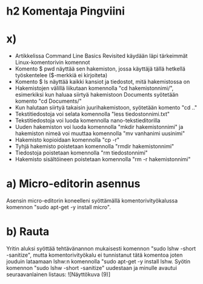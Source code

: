 # h2 Komentaja Pingviini

# x)
- Artikkelissa Command Line Basics Revisited käydään läpi tärkeimmät Linux-komentorivin komennot
- Komento $ pwd näyttää sen hakemiston, jossa käyttäjä tällä hetkellä työskentelee ($-merkkiä ei kirjoiteta)
- Komento $ ls näyttää kaikki kansiot ja tiedostot, mitä hakemistossa on
- Hakemistojen välillä liikutaan komennolla "cd hakemistonnimi/", esimerkiksi kun haluaa siirtyä hakemistoon Documents syötetään komento "cd Documents/"
- Kun halutaan siirtyä takaisin juurihakemistoon, syötetään komento "cd .."
- Tekstitiedostoja voi selata komennolla "less tiedostonnimi.txt"
- Tekstitiedostoja voi luoda komennolla nano-tekstieditorilla
- Uuden hakemiston voi luoda komennolla "mkdir hakemistonnimi" ja hakemiston nimeä voi muuttaa komennolla "mv vanhanimi uusinimi"
- Hakemisto kopioidaan komennolla "cp -r"
- Tyhjä hakemisto poistetaan komennolla "rmdir hakemistonnimi"
- Tiedostoja poistetaan komennolla "rm tiedostonnimi"
- Hakemisto sisältöineen poistetaan komennolla "rm -r hakemistonnimi"

# a) Micro-editorin asennus
Asensin micro-editorin koneelleni syöttämällä komentorivityökalussa komennon "sudo apt-get -y install micro".

# b) Rauta
Yritin aluksi syöttää tehtävänannon mukaisesti komennon "sudo lshw -short -sanitize", mutta komentorivityökalu ei tunnistanut tätä komentoa joten jouduin lataamaan lshw:n komennolla "sudo apt-get -y install lshw. Syötin komennon "sudo lshw -short -sanitize" uudestaan ja minulle avautui seuraavanlainen listaus: ![Näyttökuva (9)]
